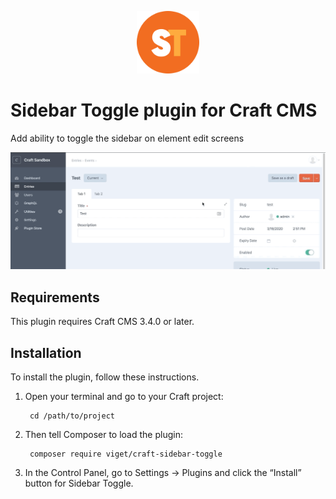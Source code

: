 <p align="center"><img src="resources/icon.png" width="100"></p>

# Sidebar Toggle plugin for Craft CMS

Add ability to toggle the sidebar on element edit screens

![Screenshot](resources/sidebar-toggle.gif)

## Requirements

This plugin requires Craft CMS 3.4.0 or later.

## Installation

To install the plugin, follow these instructions.


1. Open your terminal and go to your Craft project:

        cd /path/to/project

2. Then tell Composer to load the plugin:

        composer require viget/craft-sidebar-toggle

3. In the Control Panel, go to Settings → Plugins and click the “Install” button for Sidebar Toggle.